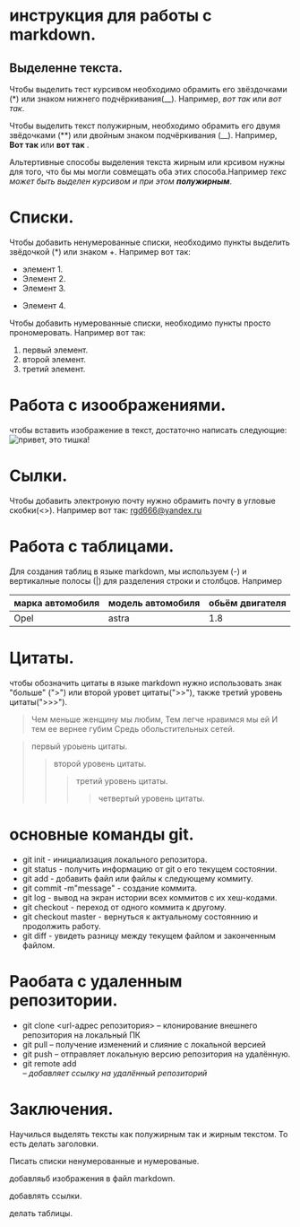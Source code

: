 # инструкция для работы с markdown.

## Выделенне текста.

Чтобы выделить тест курсивом необходимо обрамить его звёздочками (*) или знаком нижнего подчёркивания(__). Например, *вот так* или _вот так_. 

Чтобы выделить текст полужирным, необходимо обрамить его двумя звёдочками (**) или двойным знаком подчёркивания (__). Например, **Вот так** или __вот так__ .

Альтертивные способы выделения текста жирным или крсивом нужны для того, что бы мы могли совмещать оба этих способа.Например _текс может быть выделен курсивом и при этом **полужирным**_.  

# Списки.
Чтобы добавить ненумерованные списки, необходимо пункты выделить звёдочкой (*) или знаком +. Например вот так:
* элемент 1.
* Элемент 2.
* Элемент 3.
+ Элемент 4.

Чтобы добавить нумерованные списки, необходимо пункты просто прономеровать. Например вот так:
1. первый элемент.
2. второй элемент.
3. третий элемент.

# Работа с изоображениями.

чтобы вставить изображение в текст, достаточно написать следующие: ![привет, это тишка!](tishka.jpg)

# Сылки.

Чтобы добавить электроную почту нужно обрамить почту в угловые скобки(<>). Например вот так: <rgd666@yandex.ru>

# Работа с таблицами.

Для создания таблиц в языке markdown, мы используем (-) и вертикалные полосы (|) для разделения строки и столбцов. Например

| марка автомобиля | модель автомобиля| обьём двигателя
|------|--------|-------|
|Opel | astra | 1.8|


# Цитаты.

чтобы обозначить цитаты в языке markdown нужно использовать знак "больше"
(">") или второй уровет цитаты(">>"), также третий уровень цитаты(">>>").

> Чем меньше женщину мы любим, Тем легче нравимся мы ей И тем ее вернее губим Средь обольстительных сетей.

> первый уроыень цитаты.
>>второй уровень цитаты.
>>>третий уровень цитаты.
>>>> четвертый уровень цитаты.

# основные команды git.

* git init - инициализация локального репозитора. 
* git status - получить информацию от git о его текущем состоянии.
* git add - добавить файл или файлы к следующему коммиту.
* git commit -m"message" - создание коммита.
* git log - вывод на экран истории всех коммитов с их хеш-кодами.
* git checkout - переход от одного коммита к другому.
* git checkout master - вернуться к актуальному состояннию и продолжить работу.
* git diff - увидеть разницу между текущем файлом и законченным файлом.

# Раобата с удаленным репозитории.

* git clone <url-адрес репозитория> – клонирование внешнего репозитория на  локальный ПК
* git pull – получение изменений и слияние с локальной версией
* git push – отправляет локальную версию репозитория на удалённую.
* git remote add <name> <address> – добавляет ссылку на удалённый репозиторий


# Заключения.

Научилься выделять тексты как полужирным так и жирным текстом. То есть делать заголовки.

Писать списки ненумерованные и нумерованые.

добавляьб изображения в файл markdown.

добавлять ссылки.

делать таблицы.